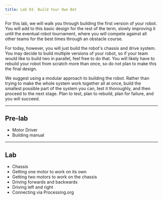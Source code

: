 ```yaml
---
title: Lab 03. Build Your Own Bot
---
```


For this lab, we will walk you through building the first version of your robot. You will add to this basic design for the rest of the term, slowly improving it until the eventual robot tournament, where you will compete against all other teams for the best times through an obstacle course.

For today, however, you will just build the robot's chassis and drive system. You may decide to build multiple versions of your robot, so if your team would like to build two in parallel, feel free to do that. You will likely have to rebuild your robot from scratch more than once, so do not plan to make this the final design.

We suggest using a modular approach to building the robot. Rather than trying to make the whole system work together all at once, build the smallest possible part of the system you can, test it thoroughly, and then proceed to the next stage. Plan to test, plan to rebuild, plan for failure, and you will succeed.

---
## Pre-lab
- Motor Driver
- Building manual

---
## Lab

- Chassis
- Getting one motor to work on its own
- Getting two motors to work on the chassis
- Driving forwards and backwards
- Driving left and right
- Connecting via Processing.org